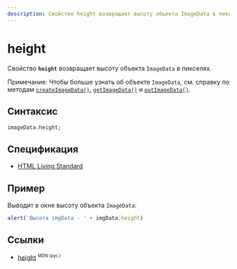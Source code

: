 ```yaml
---
description: Свойство height возвращает высоту объекта ImageData в пикселях
---
```


# height

Свойство **`height`** возвращает высоту объекта `ImageData` в пикселях.

Примечание: Чтобы больше узнать об объекте `ImageData`, см. справку по методам [`createImageData()`](<createimagedata().md>), [`getImageData()`](<getimagedata().md>) и [`putImageData()`](<putimagedata().md>).

## Синтаксис

```
imageData.height;
```

## Спецификация

- [HTML Living Standard](https://html.spec.whatwg.org/multipage/canvas.html#dom-imagedata-height)

## Пример

Выводит в окне высоту объекта `ImageData`:

```js
alert('Высота imgData - ' + imgData.height)
```

## Ссылки

- [height](https://developer.mozilla.org/en-US/docs/Web/API/ImageData/height) <sup><small>MDN (рус.)</small></sup>
